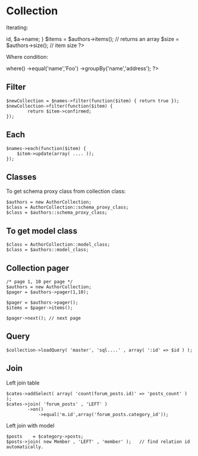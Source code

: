 Collection
==========

Iterating:

<?php
    $authors = new AuthorCollection;
    foreach( $authors as $a ) {
        echo $a->id, $a->name;
    }

    $items = $authors->items();  // returns an array

    $size = $authors->size();  // item size
?>

Where condition:

<?php
    $names = new NameCollection;
    $names->where()
        ->equal('name','Foo')
        ->groupBy('name','address');
?>

## Filter

    $newCollection = $names->filter(function($item) { return true });
    $newCollection->filter(function($item) { 
            return $item->confirmed;
    });

## Each

    $names->each(function($item) {
        $item->update(array( .... ));
    });


## Classes

To get schema proxy class from collection class:

    $authors = new AuthorCollection;
    $class = AuthorCollection::schema_proxy_class;
    $class = $authors::schema_proxy_class;

## To get model class

    $class = AuthorCollection::model_class;
    $class = $authors::model_class;

## Collection pager

    /* page 1, 10 per page */
    $authors = new AuthorCollection;
    $pager = $authors->pager(1,10);

    $pager = $authors->pager();
    $items = $pager->items();

    $pager->next(); // next page

## Query

    $collection->loadQuery( 'master', 'sql....' , array( ':id' => $id ) );


## Join

Left join table

    $cates->addSelect( array( 'count(forum_posts.id)' => 'posts_count' ) );
    $cates->join( 'forum_posts' , 'LEFT' )
            ->on()
                ->equal('m.id',array('forum_posts.category_id'));


Left join with model

    $posts    = $category->posts;
    $posts->join( new Member , 'LEFT' , 'member' );   // find relation id automatically.

